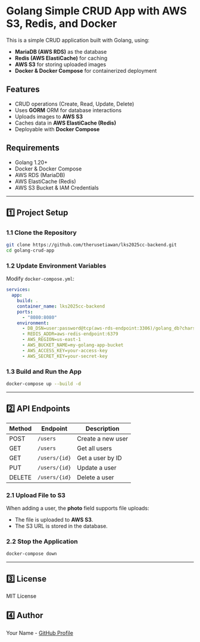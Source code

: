 # Golang Simple CRUD App with AWS S3, Redis, and Docker

This is a simple CRUD application built with Golang, using:
- **MariaDB (AWS RDS)** as the database
- **Redis (AWS ElastiCache)** for caching
- **AWS S3** for storing uploaded images
- **Docker & Docker Compose** for containerized deployment

## Features
- CRUD operations (Create, Read, Update, Delete)
- Uses **GORM** ORM for database interactions
- Uploads images to **AWS S3**
- Caches data in **AWS ElastiCache (Redis)**
- Deployable with **Docker Compose**

## Requirements
- Golang 1.20+
- Docker & Docker Compose
- AWS RDS (MariaDB)
- AWS ElastiCache (Redis)
- AWS S3 Bucket & IAM Credentials

---

## 1️⃣ Project Setup

### 1.1 Clone the Repository
```sh
git clone https://github.com/therusetiawan/lks2025cc-backend.git
cd golang-crud-app
```

### 1.2 Update Environment Variables
Modify `docker-compose.yml`:
```yaml
services:
  app:
    build: .
    container_name: lks2025cc-backend
    ports:
      - "8080:8080"
    environment:
      - DB_DSN=user:password@tcp(aws-rds-endpoint:3306)/golang_db?charset=utf8mb4&parseTime=True&loc=Local
      - REDIS_ADDR=aws-redis-endpoint:6379
      - AWS_REGION=us-east-1
      - AWS_BUCKET_NAME=my-golang-app-bucket
      - AWS_ACCESS_KEY=your-access-key
      - AWS_SECRET_KEY=your-secret-key
```

### 1.3 Build and Run the App
```sh
docker-compose up --build -d
```

---

## 2️⃣ API Endpoints

| Method | Endpoint       | Description |
|--------|---------------|-------------|
| POST   | `/users`      | Create a new user |
| GET    | `/users`      | Get all users |
| GET    | `/users/{id}` | Get a user by ID |
| PUT    | `/users/{id}` | Update a user |
| DELETE | `/users/{id}` | Delete a user |

### 2.1 Upload File to S3
When adding a user, the **photo** field supports file uploads:
- The file is uploaded to **AWS S3**.
- The S3 URL is stored in the database.

### 2.2 Stop the Application
```sh
docker-compose down
```

---

## 3️⃣ License
MIT License

## 4️⃣ Author
Your Name - [GitHub Profile](https://github.com/therusetiawan)
